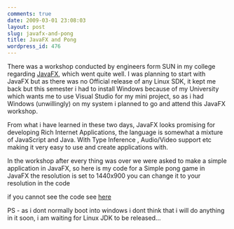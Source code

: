```yaml
---
comments: true
date: 2009-03-01 23:08:03
layout: post
slug: javafx-and-pong
title: JavaFX and Pong
wordpress_id: 476
---
```


There was a workshop conducted by engineers form SUN in my college regarding [JavaFX](http://javafx.com/), which went quite well. I was planning to start with JavaFX but as there was no Official release of any Linux SDK, it kept me back but this semester i had to install Windows because of my University which wants me to use Visual Studio for my mini project, so as i had Windows (unwillingly) on my system i planned to go and attend this JavaFX workshop.

From what i have learned in these two days, JavaFX looks promising for developing Rich Internet Applications, the language is somewhat a mixture of JavaScript and Java. With Type Inference , Audio/Video support  etc making it very easy to use and create applications with. 

In the workshop after every thing was over we were asked to make a simple application in JavaFX, so here is my code for a Simple pong game in JavaFX
the resolution is set to 1440x900 you can change it to your resolution in the code

<script type="text/javascript" src="https://snipt.net/embed/af5b15371751e9d9ebbe6b42f96d1f34/"> </script>

if you cannot see the code see [here](http://snipt.net/ankur/a-simple-pong-game-in-javafx)
  
PS - as i dont normally boot into windows i dont think that i will do anything in it soon, i am waiting for Linux JDK to be released...
